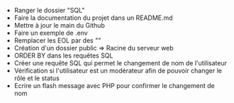 - Ranger le dossier "SQL"
- Faire la documentation du projet dans un README.md
- Mettre à jour le main du Github
- Faire un exemple de .env
- Remplacer les EOL par des ""
- Création d'un dossier public => Racine du serveur web
- ORDER BY dans les requêtes SQL
- Créer une requête SQL qui permet le changement de nom de l'utilisateur
- Vérification si l'utilisateur est un modérateur afin de pouvoir changer le rôle et le status
- Ecrire un flash message avec PHP pour confirmer le changement de nom